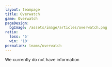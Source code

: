 ```yaml
---
layout: teampage
title: Overwatch
game: Overwatch
pageDesign:
  bgImage: /assets/image/articles/overwatch.png
ratio:
  loss: '5'
  win: '10'
permalink: teams/overwatch
---
```

We currently do not have information
